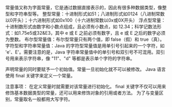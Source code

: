 常量值又称为字面常量，它是通过数据直接表示的，因此有很多种数据类型，像整型和字符串型等。
整型常量：十进制形式如51；八进制形式如0124（八进制常数以0开头）；十六进制形式如0x100（十六进制常数以0x或0X开头）
浮点型常量：十进制数形式由数字和小数点组成，且必须有小数点，如 12.34；科学记数法形式：如1.75e5或32&E3，其中 e 或 E 之前必须有数字，且 e 或 E 之后的数字必须为整数。
布尔型常量值：布尔型常量只有两个值，即 false（假）和 true（真）。
字符型和字符串常量值：Java 的字符型常量值是用单引号引起来的一个字符，如 'e'、E'。需要注意的是，Java 字符串常量值中的单引号和双引号不可混用。双引号用来表示字符串，像 "11"、"d" 等都是表示单个字符的字符串。

声明常量的同时要赋予一个初始值。常量一旦初始化就不可以被修改。
Java 语言使用 final 关键字来定义一个常量。

注意事项：
在定义常量时就需要对该常量进行初始化。
final 关键字不仅可以用来修饰基本数据类型的常量，还可以用来修饰对象的引用或者方法。
为了与变量区别，常量取名一般都用大写字符。